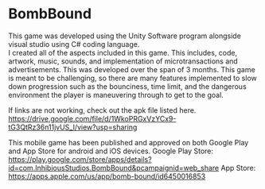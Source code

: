 # BombBound
This game was developed using the Unity Software program alongside visual studio using C# coding language.  
I created all of the aspects included in this game.  This includes, code, artwork, music, sounds, and implementation of microtransactions and advertisements. 
This was developed over the span of 3 months.  This game is meant to be challenging, so there are many features implemented to slow down progression such as the bounciness, time limit, and the dangerous environment the player is maneuvering through to get to the goal.  



If links are not working, check out the apk file listed here.
https://drive.google.com/file/d/1WkoPRGxVzYCx9-tG3QtRz36n11jvUS_I/view?usp=sharing


This mobile game has been published and approved on both Google Play and App Store for android and iOS devices.
Google Play Store: https://play.google.com/store/apps/details?id=com.InhibiousStudios.BombBound&pcampaignid=web_share
App Store: https://apps.apple.com/us/app/bomb-bound/id6450016853
